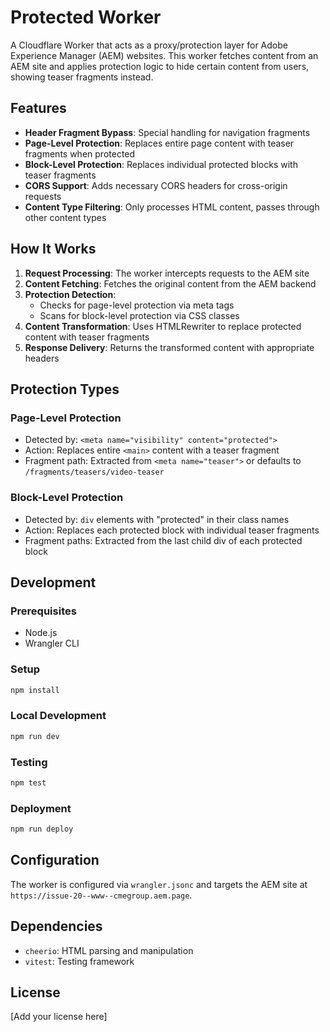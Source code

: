 # Protected Worker

A Cloudflare Worker that acts as a proxy/protection layer for Adobe Experience Manager (AEM) websites. This worker fetches content from an AEM site and applies protection logic to hide certain content from users, showing teaser fragments instead.

## Features

- **Header Fragment Bypass**: Special handling for navigation fragments
- **Page-Level Protection**: Replaces entire page content with teaser fragments when protected
- **Block-Level Protection**: Replaces individual protected blocks with teaser fragments
- **CORS Support**: Adds necessary CORS headers for cross-origin requests
- **Content Type Filtering**: Only processes HTML content, passes through other content types

## How It Works

1. **Request Processing**: The worker intercepts requests to the AEM site
2. **Content Fetching**: Fetches the original content from the AEM backend
3. **Protection Detection**: 
   - Checks for page-level protection via meta tags
   - Scans for block-level protection via CSS classes
4. **Content Transformation**: Uses HTMLRewriter to replace protected content with teaser fragments
5. **Response Delivery**: Returns the transformed content with appropriate headers

## Protection Types

### Page-Level Protection
- Detected by: `<meta name="visibility" content="protected">`
- Action: Replaces entire `<main>` content with a teaser fragment
- Fragment path: Extracted from `<meta name="teaser">` or defaults to `/fragments/teasers/video-teaser`

### Block-Level Protection
- Detected by: `div` elements with "protected" in their class names
- Action: Replaces each protected block with individual teaser fragments
- Fragment paths: Extracted from the last child div of each protected block

## Development

### Prerequisites
- Node.js
- Wrangler CLI

### Setup
```bash
npm install
```

### Local Development
```bash
npm run dev
```

### Testing
```bash
npm test
```

### Deployment
```bash
npm run deploy
```

## Configuration

The worker is configured via `wrangler.jsonc` and targets the AEM site at `https://issue-20--www--cmegroup.aem.page`.

## Dependencies

- `cheerio`: HTML parsing and manipulation
- `vitest`: Testing framework

## License

[Add your license here] 